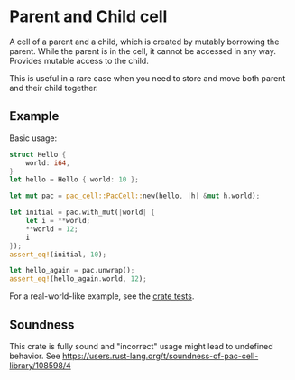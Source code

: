 # Parent and Child cell

A cell of a parent and a child, which is created by mutably borrowing the parent.
While the parent is in the cell, it cannot be accessed in any way.
Provides mutable access to the child.

This is useful in a rare case when you need to store and move both
parent and their child together.

## Example

Basic usage:
```rust
struct Hello {
    world: i64,
}
let hello = Hello { world: 10 };

let mut pac = pac_cell::PacCell::new(hello, |h| &mut h.world);

let initial = pac.with_mut(|world| {
    let i = **world;
    **world = 12;
    i
});
assert_eq!(initial, 10);

let hello_again = pac.unwrap();
assert_eq!(hello_again.world, 12);
```

For a real-world-like example, see the [crate tests](https://github.com/aljazerzen/pac_cell/blob/main/tests/it/main.rs).

## Soundness

This crate is fully sound and "incorrect" usage might lead to undefined behavior.
See https://users.rust-lang.org/t/soundness-of-pac-cell-library/108598/4
